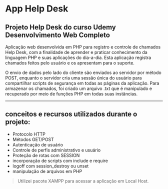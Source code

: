 # App Help Desk

## Projeto Help Desk do curso Udemy Desenvolvimento Web Completo
Aplicação web desenvolvida em PHP  para registro e controle de chamados Help Desk, com a finalidade 
de aprender e praticar conhecimento da linguagem PHP e suas aplicações do dia-a-dia. Esta aplicação
registra chamados feitos pelo usuário e os apresentam para o suporte. 

O envio de dados pelo lado do cliente são enviados ao servidor por método POST, enquanto o servidor 
cria uma sessão única do usuário para compartilhar scripts de segurança em todas as páginas da aplicação. 
Para armazenar os chamados, foi criado um arquivo .txt que é manipulado e recuperado por meio de funções
PHP em todas suas instâncias.


---

## conceitos e recursos utilizados durante o projeto:
- Protocolo HTTP
- Métodos GET/POST
- Autenticação de usuário
- Controle de perfis administrativo e usuário
- Proteção de rotas com SESSION
- incorporação de scripts com include e require
- logoff com session_destroy ou unset
- manipulação de arquivos em PHP

> Utilizei pacote XAMPP para acessar a aplicação em Local Host.